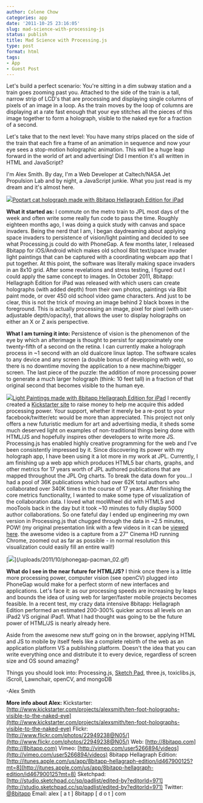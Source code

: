 ```yaml
---
author: Colene Chow
categories: app
date: '2011-10-25 23:16:05'
slug: mad-science-with-processing-js
status: publish
title: Mad Science with Processing.js
type: post
format: html
tags:
- App
- Guest Post
---
```


Let's build a perfect scenario: You're sitting in a dim subway station and a train goes zooming past you. Attached to the side of the train is a tall, narrow strip of LCD's that are processing and displaying single columns of pixels of an image in a loop. As the train moves by the loop of columns are displaying at a rate fast enough that your eye stitches all the pieces of this image together to form a holograph, visible to the naked eye for a fraction of a second.

Let's take that to the next level: You have many strips placed on the side of the train that each fire a frame of an animation in sequence and now your eye sees a stop-motion holographic animation. This will be a huge leap forward in the world of art and advertising! Did I mention it's all written in HTML and JavaScript?

I'm Alex Smith. By day, I'm a Web Developer at Caltech/NASA Jet Propulsion Lab and by night, a JavaScript junkie. What you just read is my dream and it's almost here.

[![](/uploads/2011/10/6210385942_1e5a1e9d76_m.jpg)Poptart cat holograph made with 8bitapp Hellagraph Edition for iPad](/uploads/2011/10/6210385942_1e5a1e9d76_m.jpg)

**What it started as:** I commute on the metro train to JPL most days of the week and often write some really fun code to pass the time. Roughly eighteen months ago, I was doing a quick study with canvas and space invaders. Being the nerd that I am, I began daydreaming about applying space invaders to persistence of vision/light painting and decided to see what Processing.js could do with PhoneGap. A few months later, I released 8bitapp for iOS/Android which makes old school 8bit text/space invader light paintings that can be captured with a coordinating webcam app that I put together. At this point, the software was literally making space invaders in an 8x10 grid. After some revelations and stress testing, I figured out I could apply the same concept to images. In October 2011, 8bitapp: Hellagraph Edition for iPad was released with which users can create holographs (with added depth) from their own photos, paintings via 8bit paint mode, or over 450 old school video game characters. And just to be clear, this is not the trick of moving an image behind 2 black boxes in the foreground. This is actually processing an image, pixel for pixel (with user-adjustable depth/opacity), that allows the user to display holographs on either an X or Z axis perspective.

**What I am turning it into:** Persistence of vision is the phenomenon of the eye by which an afterimage is thought to persist for approximately one twenty-fifth of a second on the retina. I can currently make a holograph process in ~1 second with an old dualcore linux laptop. The software scales to any device and any screen (a double bonus of developing with web), so there is no downtime moving the application to a new machine/bigger screen. The last piece of the puzzle: the addition of more processing power to generate a much larger holograph (think: 10 feet tall) in a fraction of that original second that becomes visible to the human eye.

[![](/uploads/2011/10/6063065551_28e1e0a280_m.jpg)Light Paintings made with 8bitapp Hellagraph Edition for iPad](/uploads/2011/10/6063065551_28e1e0a280_m.jpg) I recently created a [Kickstarter site](http://www.kickstarter.com/projects/alexsmith/ten-foot-holographs-visible-to-the-naked-eye) to raise money to help me acquire this added processing power. Your support, whether it merely be a re-post to your facebook/twitter/etc would be more than appreciated. This project not only offers a new futuristic medium for art and advertising media, it sheds some much deserved light on examples of non-traditional things being done with HTML/JS and hopefully inspires other developers to write more JS. Processing.js has enabled highly creative programming for the web and I've been consistently impressed by it. Since discovering its power with my holograph app, I have been using it a lot more in my work at JPL. Currently, I am finishing up a web app which produces HTML5 bar charts, graphs, and other metrics for 17 years worth of JPL authored publications that are mapped throughout the JPL Org charts. To break the data down for you…I had a pool of 36K publications which had over 62K total authors who collaborated over 340K times in the course of 17 years. After finishing the core metrics functionality, I wanted to make some type of visualization of the collaboration data. I loved what mooWheel did with HTML5 and mooTools back in the day but it took ~10 minutes to fully display 5000 author collaborations. So one fateful day I ended up engineering my own version in Processing.js that chugged through the data in ~2.5 minutes, POW! (my original presentation link with a few videos in it can be [viewed here](http://prezi.com/p-j9qr9f-f4i/code-as-artjpl-artspace-talk-by-alex-smith/). the awesome video is a capture from a 27" Cinema HD running Chrome, zoomed out as far as possible - in normal resolution this visualization could easily fill an entire wall!)

[[![](/uploads/2011/10/phonegap-pacman_03.gif)](/uploads/2011/10/phonegap-pacman_03.gif)](/uploads/2011/10/phonegap-pacman_02.gif)

**What do I see in the near future for HTML/JS?** I think once there is a little more processing power, computer vision (see openCV) plugged into PhoneGap would make for a perfect storm of new interfaces and applications. Let's face it: as our processing speeds are increasing by leaps and bounds the idea of using web for larger/faster mobile projects becomes feasible. In a recent test, my crazy data intensive 8bitapp: Hellagraph Edition performed an estimated 200-300% quicker across all levels on an iPad2 VS original iPad1\. What I had thought was going to be the future power of HTML/JS is nearly already here.

Aside from the awesome new stuff going on in the browser, applying HTML and JS to mobile by itself feels like a complete rebirth of the web as an application platform VS a publishing platform. Doesn't the idea that you can write everything once and distribute it to every device, regardless of screen size and OS sound amazing?

Things you should look into: Processing.js, [Sketch Pad](http://sketchpad.cc), three.js, toxiclibs.js, iScroll, Lawnchair, openCV, and mongoDB

-Alex Smith

**More info about Alex:** Kickstarter: [http://www.kickstarter.com/projects/alexsmith/ten-foot-holographs-visible-to-the-naked-eye](http://www.kickstarter.com/projects/alexsmith/ten-foot-holographs-visible-to-the-naked-eye) Flickr: [http://www.flickr.com/photos/22949238@N05/](http://www.flickr.com/photos/22949238@N05/) Web: [http://8bitapp.com](http://8bitapp.com) Vimeo: [http://vimeo.com/user5266894/videos](http://vimeo.com/user5266894/videos) 8bitapp Hellagraph Edition: [http://itunes.apple.com/us/app/8bitapp-hellagraph-edition/id467900125?mt=8](http://itunes.apple.com/us/app/8bitapp-hellagraph-edition/id467900125?mt=8) Sketchpad: [http://studio.sketchpad.cc/sp/padlist/edited-by?editorId=971](http://studio.sketchpad.cc/sp/padlist/edited-by?editorId=971) Twitter: [@8bitapp](http://twitter.com/8bitapp) Email: alex [ a t ] 8bitapp [ d o t ] com
